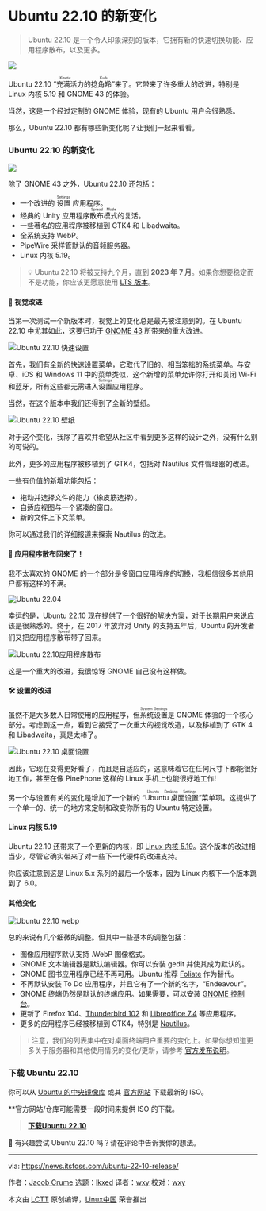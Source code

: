[#]: subject: "Ubuntu 22.10 Is Here!"
[#]: via: "https://news.itsfoss.com/ubuntu-22-10-release/"
[#]: author: "Jacob Crume https://news.itsfoss.com/author/jacob/"
[#]: collector: "lkxed"
[#]: translator: "wxy"
[#]: reviewer: "wxy"
[#]: publisher: "wxy"
[#]: url: "https://linux.cn/article-15171-1.html"

Ubuntu 22.10 的新变化
======

> Ubuntu 22.10 是一个令人印象深刻的版本，它拥有新的快速切换功能、应用程序散布，以及更多。

![](https://img.linux.net.cn/data/attachment/album/202210/24/101545l1jae18e1881ee19.jpg)

Ubuntu 22.10 “<ruby>充满活力的捻角羚<rt>Kinetic Kudu</rt></ruby>”来了。它带来了许多重大的改进，特别是 Linux 内核 5.19 和 GNOME 43 的体验。

当然，这是一个经过定制的 GNOME 体验，现有的 Ubuntu 用户会很熟悉。

那么，Ubuntu 22.10 都有哪些新变化呢？让我们一起来看看。

### Ubuntu 22.10 的新变化

![][2]

除了 GNOME 43 之外，Ubuntu 22.10 还包括：

- 一个改进的 <ruby>设置<rt>Settings</rt></ruby> 应用程序。
- 经典的 Unity 应用程序<ruby>散布模式<rt>Spread Mode</rt></ruby>的复活。
- 一些著名的应用程序被移植到 GTK4 和 Libadwaita。
- 全系统支持 WebP。
- PipeWire 采样管默认的音频服务器。
- Linux 内核 5.19。

> 💡 Ubuntu 22.10 将被支持九个月，直到 **2023 年 7 月**。如果你想要稳定而不是功能，你应该更愿意使用 [LTS 版本][3]。

#### 🎨 视觉改进

当第一次测试一个新版本时，视觉上的变化总是最先被注意到的。在 Ubuntu 22.10 中尤其如此，这要归功于 [GNOME 43][4] 所带来的重大改进。

![Ubuntu 22.10 快速设置][5]

首先，我们有全新的快速设置菜单，它取代了旧的、相当笨拙的系统菜单。与安卓、iOS 和 Windows 11 中的菜单类似，这个新增的菜单允许你打开和关闭 Wi-Fi 和蓝牙，所有这些都无需进入<ruby>设置<rt>Settings</rt></ruby>应用程序。

当然，在这个版本中我们还得到了全新的壁纸。

![Ubuntu 22.10 壁纸][6]

对于这个变化，我除了喜欢并希望从社区中看到更多这样的设计之外，没有什么别的可说的。

此外，更多的应用程序被移植到了 GTK4，包括对 Nautilus 文件管理器的改进。

一些有价值的新增功能包括：

- 拖动并选择文件的能力（橡皮筋选择）。
- 自适应视图与一个紧凑的窗口。
- 新的文件上下文菜单。

你可以通过我们的详细报道来探索 Nautilus 的改进。

#### 👴 应用程序散布回来了！

我不太喜欢的 GNOME 的一个部分是多窗口应用程序的切换，我相信很多其他用户都有这样的不满。

![Ubuntu 22.04][7]

幸运的是，Ubuntu 22.10 现在提供了一个很好的解决方案，对于长期用户来说应该是很熟悉的。终于，在 2017 年放弃对 Unity 的支持五年后，Ubuntu 的开发者们又把应用程序<ruby>散布<rt>Spread</rt></ruby>带了回来。

![Ubuntu 22.10应用程序散布][8]

这是一个重大的改进，我很惊讶 GNOME 自己没有这样做。

#### 🛠️ 设置的改进

虽然不是大多数人日常使用的应用程序，但<ruby>系统设置<rt>System Settings</rt></ruby>是 GNOME 体验的一个核心部分。考虑到这一点，看到它接受了一次重大的视觉改造，以及移植到了 GTK 4 和 Libadwaita，真是太棒了。

![Ubuntu 22.10 桌面设置][9]

因此，它现在变得更好看了，而且是自适应的，这意味着它在任何尺寸下都能很好地工作，甚至在像 PinePhone 这样的 Linux 手机上也能很好地工作!

另一个与设置有关的变化是增加了一个新的 “<ruby>Ubuntu 桌面设置<rt>Ubuntu Desktop Settings</rt></ruby>”菜单项。这提供了一个单一的、统一的地方来定制和改变你所有的 Ubuntu 特定设置。

#### Linux 内核 5.19

Ubuntu 22.10 还带来了一个更新的内核，即 [Linux 内核 5.19][10]。这个版本的改进相当少，尽管它确实带来了对一些下一代硬件的改进支持。

你应该注意到这是 Linux 5.x 系列的最后一个版本，因为 Linux 内核下一个版本跳到了 6.0。

#### 其他变化

![Ubuntu 22.10 webp][11]

总的来说有几个细微的调整。但其中一些基本的调整包括：

- 图像应用程序默认支持 .WebP 图像格式。
- GNOME 文本编辑器是默认编辑器。你可以安装 gedit 并使其成为默认的。
- GNOME 图书应用程序已经不再可用。Ubuntu 推荐 [Foliate][12] 作为替代。
- 不再默认安装 To Do 应用程序，并且它有了一个新的名字，“Endeavour”。
- GNOME 终端仍然是默认的终端应用。如果需要，可以安装 [GNOME 控制台][13]。
- 更新了 Firefox 104、[Thunderbird 102][14] 和 [Libreoffice 7.4][15] 等应用程序。
- 更多的应用程序已经被移植到 GTK4，特别是 [Nautilus][16]。

> ℹ️ 注意，我们的列表集中在对桌面终端用户重要的变化上。如果你想知道更多关于服务器和其他使用情况的变化/更新，请参考 [官方发布说明][17]。

### 下载 Ubuntu 22.10

你可以从 [Ubuntu 的中央镜像库][18] 或其 [官方网站][19] 下载最新的 ISO。

**官方网站/仓库可能需要一段时间来提供 ISO 的下载。

> **[下载Ubuntu 22.10][19]**

💬 有兴趣尝试 Ubuntu 22.10 吗？请在评论中告诉我你的想法。

--------------------------------------------------------------------------------

via: https://news.itsfoss.com/ubuntu-22-10-release/

作者：[Jacob Crume][a]
选题：[lkxed][b]
译者：[wxy](https://github.com/wxy)
校对：[wxy](https://github.com/wxy)

本文由 [LCTT](https://github.com/LCTT/TranslateProject) 原创编译，[Linux中国](https://linux.cn/) 荣誉推出

[a]: https://news.itsfoss.com/author/jacob/
[b]: https://github.com/lkxed
[1]: https://news.itsfoss.com/content/images/size/w1200/2022/10/ubuntu-22-10-release.png
[2]: https://news.itsfoss.com/content/images/2022/10/ubuntu-22-10.png
[3]: https://itsfoss.com/long-term-support-lts/
[4]: https://news.itsfoss.com/gnome-43-release/
[5]: https://news.itsfoss.com/content/images/2022/10/ubuntu-22-10-quick-setting.jpg
[6]: https://news.itsfoss.com/content/images/2022/10/22.10-wallpaper.png
[7]: https://news.itsfoss.com/content/images/2022/10/ubuntu-22-04-window-minimize.png
[8]: https://news.itsfoss.com/content/images/2022/10/ubuntu-22-10-app-spread.jpg
[9]: https://news.itsfoss.com/content/images/2022/10/ubuntu-22-10-desktop-setting.png
[10]: https://news.itsfoss.com/linux-kernel-5-19-release/
[11]: https://news.itsfoss.com/content/images/2022/10/ubuntu-22-10-webp.png
[12]: https://itsfoss.com/foliate-ebook-viewer/
[13]: https://itsfoss.com/gnome-console/
[14]: https://news.itsfoss.com/thunderbird-102-release/
[15]: https://news.itsfoss.com/libreoffice-7-4-release/
[16]: https://news.itsfoss.com/gnome-files-43/
[17]: https://discourse.ubuntu.com/t/kinetic-kudu-release-notes/27976
[18]: https://cdimage.ubuntu.com/ubuntu/releases/22.10/release/
[19]: https://ubuntu.com/download/desktop
